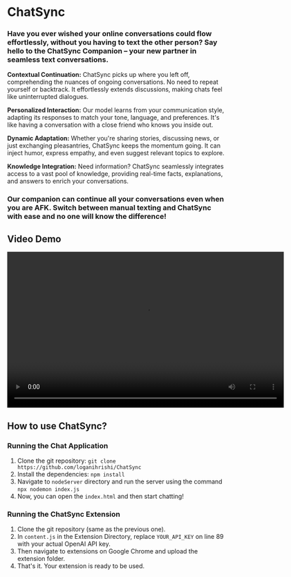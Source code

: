 # ChatSync

### Have you ever wished your online conversations could flow effortlessly, without you having to text the other person? Say hello to the ChatSync Companion – your new partner in seamless text conversations.

**Contextual Continuation:** ChatSync picks up where you left off, comprehending the nuances of ongoing conversations. No need to repeat yourself or backtrack. It effortlessly extends discussions, making chats feel like uninterrupted dialogues.

**Personalized Interaction:** Our model learns from your communication style, adapting its responses to match your tone, language, and preferences. It's like having a conversation with a close friend who knows you inside out.

**Dynamic Adaptation:** Whether you're sharing stories, discussing news, or just exchanging pleasantries, ChatSync keeps the momentum going. It can inject humor, express empathy, and even suggest relevant topics to explore.

**Knowledge Integration:** Need information? ChatSync seamlessly integrates access to a vast pool of knowledge, providing real-time facts, explanations, and answers to enrich your conversations.

### Our companion can continue all your conversations even when you are AFK. Switch between manual texting and ChatSync with ease and no one will know the difference!

## Video Demo
<video width="640" height="360" controls>
    <source src="Assets/ChatSync.mp4" type="video/mp4">
</video>

## How to use ChatSync? 

### Running the Chat Application
1. Clone the git repository: `git clone https://github.com/loganihrishi/ChatSync`
2. Install the dependencies: `npm install`
3. Navigate to `nodeServer` directory and run the server using the command `npx nodemon index.js`
4. Now, you can open the `index.html` and then start chatting!

### Running the ChatSync Extension
1. Clone the git repository (same as the previous one). 
2. In `content.js` in the Extension Directory, replace `YOUR_API_KEY` on line 89 with your actual OpenAI API key.
3. Then navigate to extensions on Google Chrome and upload the extension folder.
4. That's it. Your extension is ready to be used.





